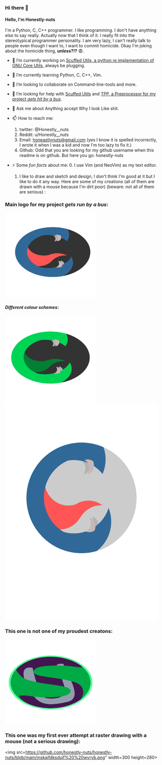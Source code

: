 ### Hi there 👋

#### Hello, I'm Honestly-nuts
I'm a Python, C, C++ programmer. I like programming. I don't have anything else to say really. Actually now that I think of it. I really fit 
into the stereotypical programmer personality. I am very lazy, I can't really talk to people even though I want to, I want to commit homicide.
Okay I'm joking about the homicide thing, **unless?!?** 😨.

- 🔭 I’m currently working on [Scuffed Utils, a python re implementation of GNU Core Utils](https://github.com/honestly-nuts/Scuffed-Utils), always be plugging.
- 🌱 I’m currently learning Python, C, C++, Vim.
- 👯 I’m looking to collaborate on Command-line-tools and more.
- 🤔 I’m looking for help with [Scuffed Utils](https://github.com/honestly-nuts/Scuffed-Utils) and [TPP, a Preprocessor for my project *gets hit by a bus*](https://github.com/honestly-nuts/TPP).
- 💬 Ask me about Anything accept Why I look Like shit.
- 📫 How to reach me: 
  1. twitter: @Honestly__nuts
  2. Reddit: u/Honestly__nuts
  3. Email: honeastlynuts@gmail.com (yes I know it is spelled incorrectly, I wrote it when I was a kid and now I'm too lazy to fix it.)
  4. Github: Odd that you are looking for my github username when this readme is on github. But here you go: honestly-nuts
  
- ⚡ Some *fun facts* about me:
  0. I use Vim (and NeoVim) as my text editor.
  1. I like to draw and sketch and design, I don't think I'm good at it but I like to do it any way. Here are some of my 
  creations (all of them are drawn with a mouse because I'm dirt poor) (beware: not all of them are serious) :
### Main logo for my project *gets run by a bus*:
<img src="https://github.com/honestly-nuts/honestly-nuts/blob/main/scuffed_utils_dark_logo_python_scheme.svg" width=300 height=280>

##### Different colour schemes:

<img src="https://github.com/honestly-nuts/honestly-nuts/blob/main/scuffed_utils_dark_logo_alien_scheme.svg" width=300 height=280>
<img src="https://github.com/honestly-nuts/honestly-nuts/blob/main/scuffed_utils_logo_light.svg">

### This one is not one of my proudest creatons:

<img src="https://github.com/honestly-nuts/honestly-nuts/blob/main/scuffed_utils_alien_logo_old.svg" width=300 height=280>

### This one was my first ever attempt at raster drawing with a mouse (not a serious drawing):

<img src=https://github.com/honestly-nuts/honestly-nuts/blob/main/mskajfdksduif%20%20wvryb.png" width=300 height=280>
